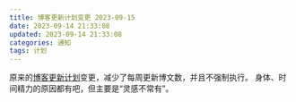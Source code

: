 ```yaml
---
title: 博客更新计划变更 2023-09-15
date: 2023-09-14 21:33:08
updated: 2023-09-14 21:33:08
categories: 通知
tags: 计划
---
```


原来的[博客更新计划](/2023/09/06/blog-update-plan/)变更，减少了每周更新博文数，并且不强制执行。
身体、时间精力的原因都有吧，但主要是“灵感不常有”。
